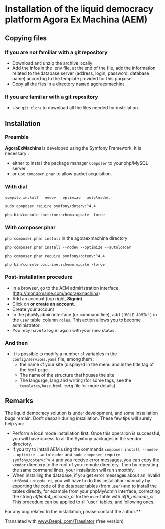 # Installation of the liquid democracy platform Agora Ex Machina (AEM)

## Copying files

### If you are not familiar with a git repository

* Download and unzip the archive locally
* Add the infos in the .env file, at the end of the file, add the information related to the database server (address, login, password, database name) according to the template provided for this purpose.
* Copy all the files in a directory named agoraexmachina.

### If you are familiar with a git repository

* Use `git clone` to download all the files needed for installation. 

## Installation

### Preamble

**AgoraExMachina** is developed using the Symfony Framework. It is necessary :

* either to install the package manager `Composer` to your php/MySQL server
* or use `composer.phar` to allow packet acquisition.

### With dial

`compile install --nodev --optimize --autoloader`.

`sudo composer require symfony/dotenv:^4.4`

`php bin/console doctrine:schema:update -force`

### With composer.phar

`php composer.phar install` in the agoraexmachina directory

`php composer.phar install --nodev --optimize --autoloader`

`php composer.phar require symfony/dotenv:^4.4`

`php bin/console doctrine:schema:update -force`

### Post-installation procedure

* In a browser, go to the AEM administration interface (http://mondomaine.com/agoraexmachina)
* Add an account (top right, **Signin**)
* Click on **or create an account**.
* Create your account 
* In the phpMyadmin interface (or command line), add `["ROLE_ADMIN"]` in the `user` table, column `roles`. This action allows you to become administrator. 
* You may have to log in again with your new status.

### And then

* It is possible to modify a number of variables in the `config/services.yaml` file, among them :
  * the name of your site (displayed in the menu and in the title tag of the `html` page.
  * The name of the structure that houses the site
  * The language, lang and writing (for some tags, see the `templates/base.html.twig` file for more details).

## Remarks
The liquid democracy solution is under development, and some installation bugs remain. Don't despair during installation. These few tips will surely help you: 

* Perform a local mode installation first. Once this operation is successful, you will have access to all the Symfony packages in the vendor directory. 
* If you try to install AEM using the commands `composer install --nodev --optimize --autoloader` and `sudo composer require symfony/dotenv:^4.4` and you receive error messages, you can copy the `vendor` directory to the root of your remote directory. Then by repeating the same command lines, your installation will run smoothly.
* When installing the database, if you get error messages about an invalid `utf8mb4_unicode_ci`, you will have to do this installation manually by exporting the code of the database tables (from `user`) and to install the tables directly, for example from your phpMyAdmin interface, correcting the string *utf8mb4_unicode_ci* for the `user` table with *utf8_unicode_ci*. This procedure can be applied to all `user' tables, and following ones.

For any bug related to the installation, please contact the author.**

Translated with www.DeepL.com/Translator (free version)